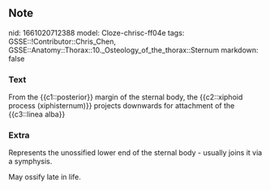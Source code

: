 ## Note
nid: 1661020712388
model: Cloze-chrisc-ff04e
tags: GSSE::!Contributor::Chris_Chen, GSSE::Anatomy::Thorax::10._Osteology_of_the_thorax::Sternum
markdown: false

### Text
<div class='toggle'>
  From the {{c1::posterior}} margin of the sternal body, the
  {{c2::xiphoid process (xiphisternum)}} projects downwards for
  attachment of the {{c3::linea alba}}
</div>

### Extra
<p id="1f3a8947-9e0e-4ea2-abf0-31adbc94afd7" class="">Represents
the unossified lower end of the sternal body - usually joins it via
a symphysis.
<p id="294aa2ff-e85f-4c06-9898-94c5f21772b7" class="">May ossify
late in life.
